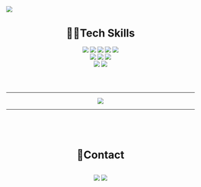<img src="https://capsule-render.vercel.app/api?type=waving&color=BE81F7&height=250&section=header&text=Kim%20Ju-Yeop&fontColor=222222&fontSize=70&fontAlignY=40">

<h1 align=center>🧑‍💻Tech Skills</h1>
<div align=center>
    <img src="https://img.shields.io/badge/Python-3776AB?style=flat&logo=Python&logoColor=white"/>
    <img src="https://img.shields.io/badge/JavaScript-F7DF1E?style=flat&logo=JavaScript&logoColor=white"/>
    <img src="https://img.shields.io/badge/Tensorflow-FF6F00?style=flat&logo=Tensorflow&logoColor=white"/>
    <img src="https://img.shields.io/badge/PyTorch-EE4C2C?style=flat&logo=PyTorch&logoColor=white"/>
    <img src="https://img.shields.io/badge/Keras-D00000?style=flat&logo=Keras&logoColor=white"/>
    <br>
    <img src="https://img.shields.io/badge/MySQL-4479A1?style=flat&logo=MySQL&logoColor=white"/>
    <img src="https://img.shields.io/badge/MongoDB-47A248?style=flat&logo=MongoDB&logoColor=white"/>
    <img src="https://img.shields.io/badge/Docker-2496ED?style=flat&logo=Docker&logoColor=white"/>
    <br>
    <img src="https://img.shields.io/badge/GitHub-181717?style=flat&logo=GitHub&logoColor=white"/>
    <img src="https://img.shields.io/badge/GitLab-FC6D26?style=flat&logo=GitLab&logoColor=white"/>
    <br>
</div>
<br><br><br>
<hr>

<div align=center>
    <a href="https://github.com/juye-ops/"><img src="https://github-readme-stats.vercel.app/api?username=juye-ops&show_icons=true&theme=swift"></a>
</div>
<hr>
<br><br><br>

<h1 align=center>🤝Contact</h1>
<br>

<div align=center>
    <a href="https://bit.ly/3yjzHLB"><img src="https://img.shields.io/badge/Notion-DDDDDD?style=flat&logo=Notion&logoColor=black"/></a>
    <a href="mailto:kjye.ops@gmail.com"><img src="https://img.shields.io/badge/Gmail-EA4335?style=flat&logo=Gmail&logoColor=white"/></a>
</div>